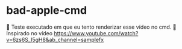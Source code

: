 # bad-apple-cmd
🍎 Teste executado em que eu tento renderizar esse vídeo no cmd.
👀 Inspirado no vídeo https://www.youtube.com/watch?v=6zs6S_I5gH8&ab_channel=samplefx
